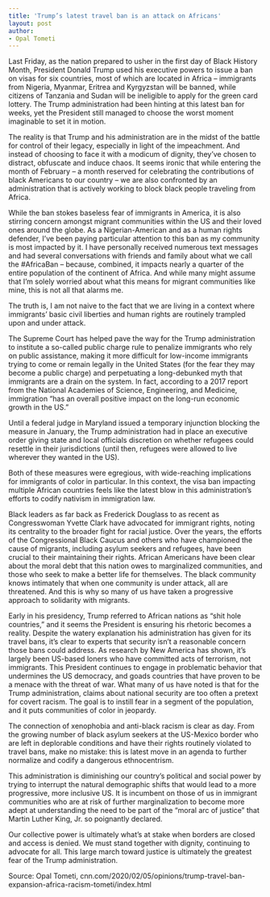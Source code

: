```yaml
---
title: 'Trump’s latest travel ban is an attack on Africans'
layout: post
author:
- Opal Tometi
---
```


Last Friday, as the nation prepared to usher in the first day of Black History Month, President Donald Trump used his executive powers to issue a ban on visas for six countries, most of which are located in Africa – immigrants from Nigeria, Myanmar, Eritrea and Kyrgyzstan will be banned, while citizens of Tanzania and Sudan will be ineligible to apply for the green card lottery. The Trump administration had been hinting at this latest ban for weeks, yet the President still managed to choose the worst moment imaginable to set it in motion.

The reality is that Trump and his administration are in the midst of the battle for control of their legacy, especially in light of the impeachment. And instead of choosing to face it with a modicum of dignity, they’ve chosen to distract, obfuscate and induce chaos. It seems ironic that while entering the month of February – a month reserved for celebrating the contributions of black Americans to our country – we are also confronted by an administration that is actively working to block black people traveling from Africa.

While the ban stokes baseless fear of immigrants in America, it is also stirring concern amongst migrant communities within the US and their loved ones around the globe. As a Nigerian-American and as a human rights defender, I’ve been paying particular attention to this ban as my community is most impacted by it. I have personally received numerous text messages and had several conversations with friends and family about what we call the #AfricaBan – because, combined, it impacts nearly a quarter of the entire population of the continent of Africa. And while many might assume that I’m solely worried about what this means for migrant communities like mine, this is not all that alarms me.

The truth is, I am not naive to the fact that we are living in a context where immigrants’ basic civil liberties and human rights are routinely trampled upon and under attack.

The Supreme Court has helped pave the way for the Trump administration to institute a so-called public charge rule to penalize immigrants who rely on public assistance, making it more difficult for low-income immigrants trying to come or remain legally in the United States (for the fear they may become a public charge) and perpetuating a long-debunked myth that immigrants are a drain on the system. In fact, according to a 2017 report from the National Academies of Science, Engineering, and Medicine, immigration “has an overall positive impact on the long-run economic growth in the US.”

Until a federal judge in Maryland issued a temporary injunction blocking the measure in January, the Trump administration had in place an executive order giving state and local officials discretion on whether refugees could resettle in their jurisdictions (until then, refugees were allowed to live wherever they wanted in the US).

Both of these measures were egregious, with wide-reaching implications for immigrants of color in particular. In this context, the visa ban impacting multiple African countries feels like the latest blow in this administration’s efforts to codify nativism in immigration law.

Black leaders as far back as Frederick Douglass to as recent as Congresswoman Yvette Clark have advocated for immigrant rights, noting its centrality to the broader fight for racial justice. Over the years, the efforts of the Congressional Black Caucus and others who have championed the cause of migrants, including asylum seekers and refugees, have been crucial to their maintaining their rights. African Americans have been clear about the moral debt that this nation owes to marginalized communities, and those who seek to make a better life for themselves. The black community knows intimately that when one community is under attack, all are threatened. And this is why so many of us have taken a progressive approach to solidarity with migrants.

Early in his presidency, Trump referred to African nations as “shit hole countries,” and it seems the President is ensuring his rhetoric becomes a reality. Despite the watery explanation his administration has given for its travel bans, it’s clear to experts that security isn’t a reasonable concern those bans could address. As research by New America has shown, it’s largely been US-based loners who have committed acts of terrorism, not immigrants. This President continues to engage in problematic behavior that undermines the US democracy, and goads countries that have proven to be a menace with the threat of war. What many of us have noted is that for the Trump administration, claims about national security are too often a pretext for covert racism. The goal is to instill fear in a segment of the population, and it puts communities of color in jeopardy.

The connection of xenophobia and anti-black racism is clear as day. From the growing number of black asylum seekers at the US-Mexico border who are left in deplorable conditions and have their rights routinely violated to travel bans, make no mistake: this is latest move in an agenda to further normalize and codify a dangerous ethnocentrism.

This administration is diminishing our country’s political and social power by trying to interrupt the natural demographic shifts that would lead to a more progressive, more inclusive US. It is incumbent on those of us in immigrant communities who are at risk of further marginalization to become more adept at understanding the need to be part of the “moral arc of justice” that Martin Luther King, Jr. so poignantly declared.

Our collective power is ultimately what’s at stake when borders are closed and access is denied. We must stand together with dignity, continuing to advocate for all. This large march toward justice is ultimately the greatest fear of the Trump administration.

Source: Opal Tometi, cnn.com/2020/02/05/opinions/trump-travel-ban-expansion-africa-racism-tometi/index.html
